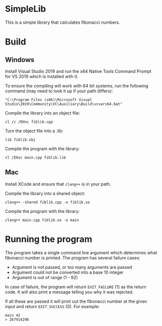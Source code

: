 # SimpleLib

This is a simple library that calculates fibonacci numbers.

# Build

## Windows

Install Visual Studio 2019 and run the x64 Native Tools Command Prompt for VS 2019 which is installed with it.

To ensure the compiling will work with 64 bit systems, run the following command (may need to look it up if your path differs):
```
"C:\Program Files (x86)\Microsoft Visual Studio\2019\Community\VC\Auxiliary\Build\vcvars64.bat"
```

Compile the library into an object file:
```
cl /c /EHsc fiblib.cpp
```

Turn the object file into a .lib:
```
lib fiblib.obj
```

Compile the program with the library:
```
cl /EHsc main.cpp fiblib.lib
```

## Mac

Install XCode and ensure that `clang++` is in your path.

Compile the library into a shared object:
```
clang++ -shared fiblib.cpp -o fiblib.so
```

Compile the program with the library:
```
clang++ main.cpp fiblib.so -o main
```

# Running the program

The program takes a single command line argument which determines what fibonacci number is printed. The program has several failure cases:

- Argument is not passed, or too many arguments are passed
- Argument could not be converted into a base 10 integer
- Argument is out of range (1 - 92)

In case of failure, the program will return `EXIT_FAILURE` (1) as the return code. It will also print a message telling you why it was rejected.

If all these are passed it will print out the fibonacci number at the given input and return `EXIT_SUCCESS` (0). For example:
```
main 42
> 267914296
```
